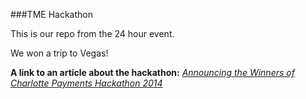 ###TME Hackathon

This is our repo from the 24 hour event.

We won a trip to Vegas!

**A link to an article about the hackathon:**
[*Announcing the Winners of Charlotte Payments Hackathon 2014*](http://letstalkpayments.com/announcing-winners-charlotte-payments-hackathon-2014/)
